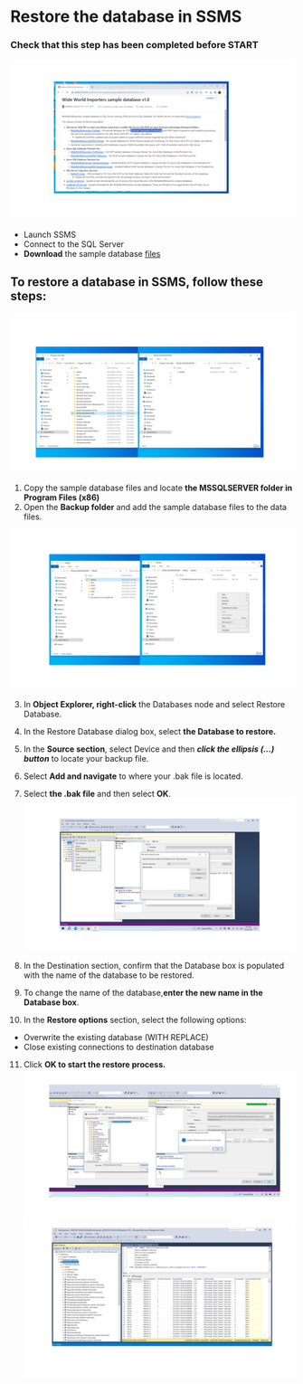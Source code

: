 Restore the database in SSMS
============
### Check that this step has been completed before START

![5](/images/05-SSMS.png)
- Launch SSMS
- Connect to the SQL Server
- **Download** the sample database [files](https://github.com/Microsoft/sql-server-samples/releases/tag/wide-world-importers-v1.0)

## To restore a database in SSMS, follow these steps:
![3](/images/03-SSMS.png)

1. Copy the sample database files and locate **the MSSQLSERVER folder in Program Files (x86)**
2. Open the **Backup folder** and add the sample database files to the data files.

![4](/images/04-SSMS.png) 

3. In **Object Explorer, right-click** the Databases node and select Restore Database.
4. In the Restore Database dialog box, select **the Database to restore.**
5. In the **Source section**, select Device and then ***click the ellipsis (...) button*** to locate your backup file.
6. Select **Add and navigate** to where your .bak file is located.
7. Select **the .bak file** and then select **OK**.  
![6](/images/06-SSMS.png)

8. In the Destination section, confirm that the Database box is populated with the name of the database to be restored.
9. To change the name of the database,**enter the new name in the Database box**.
10. In the **Restore options** section, select the following options:
- Overwrite the existing database (WITH REPLACE)
- Close existing connections to destination database
11. Click **OK to start the restore process.**
![7](/images/07-SSMS.png)
![8](/images/08-SSMS.png)
